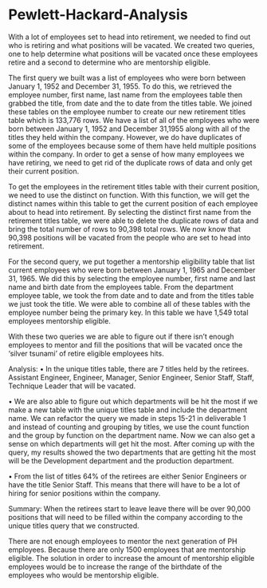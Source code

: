 # Pewlett-Hackard-Analysis

With a lot of employees set to head into retirement, we needed to find out who is retiring and what positions will be vacated.  We created two queries, one to help determine what positions will be vacated once these employees retire and a second to determine who are mentorship eligible. 

The first query we built was a list of employees who were born between January 1, 1952 and December 31, 1955. To do this, we retrieved the employee number, first name, last name from the employees table then grabbed the title, from date and the to date from the titles table. We joined these tables on the employee number to create our new retirement titles table which is 133,776 rows. We have a list of all of the employees who were born between January 1, 1952 and December 31,1955 along with all of the titles they held within the company. However, we do have duplicates of some of the employees because some of them have held multiple positions within the company. In order to get a sense of how many employees we have retiring, we need to get rid of the duplicate rows of data and only get their current position. 

To get the employees in the retirement titles table with their current position, we need to use the distinct on function. With this function, we will get the distinct names within this table to get the current position of each employee about to head into retirement. By selecting the distinct first name from the retirement titles table, we were able to delete the duplicate rows of data and bring the total number of rows to 90,398 total rows. We now know that 90,398 positions will be vacated from the people who are set to head into retirement. 

For the second query, we put together a mentorship eligibility table that list current employees who were born between January 1, 1965 and December 31, 1965. We did this by selecting the employee number, first name and last name and birth date from the employees table. From the department employee table, we took the from date and to date and from the titles table we just took the title. We were able to combine all of these tables with the employee number being the primary key. In this table we have 1,549 total employees mentorship eligible. 

With these two queries we are able to figure out if there isn’t  enough employees to mentor and fill the positions that will be vacated once the ‘silver tsunami’ of retire eligible employees hits. 

Analysis:
•	In the unique titles table, there are 7 titles held by the retirees. Assistant Engineer, Engineer, Manager, Senior Engineer, Senior Staff, Staff, Technique Leader that will be vacated. 

•	We are also able to figure out which departments will be hit the most  if we make a new table with the unique titles table and include the department name. We can refactor the query we made in steps 15-21 in deliverable 1 and instead of counting and grouping by titles, we use the count function and the group by function on the department name. Now we can also get a sense on which departments will get hit the most. After coming up with the query,  my results showed the two departments that are getting hit the most will be the Development department and the production department. 

•	From the list of titles 64% of the retirees are either Senior Engineers or have the title Senior Staff.  This means that there will have to be a lot of hiring for senior positions within the company. 

Summary:
When the retirees start to leave leave there will be over 90,000 positions that will need to be filled within the company according to the unique titles query that we constructed. 

There are not enough employees to mentor the next generation of PH employees. Because there are only 1500 employees that are mentorship eligible. The solution in order to increase the amount of mentorship eligible employees would be to increase the range of the birthdate of the employees who would be mentorship eligible. 
